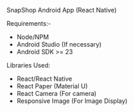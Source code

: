 SnapShop Android App (React Native)

Requirements:-
- Node/NPM
- Android Studio (If necessary)
- Android SDK >= 23

Libraries Used:
- React/React Native 
- React Paper (Material U)
- React Camera (For camera)
- Responsive Image (For Image Display)
